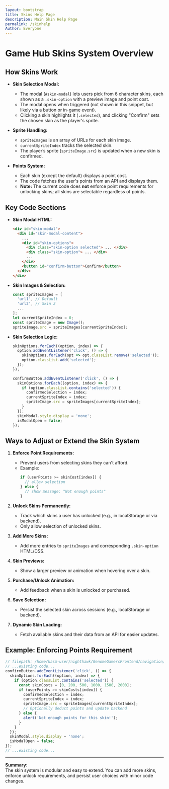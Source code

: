 ```yaml
---
layout: bootstrap
title: Skins Help Page
description: Main Skin Help Page
permalink: /skinhelp
Author: Everyone
---
```


# Game Hub Skins System Overview

## How Skins Work

- **Skin Selection Modal:**  
  - The modal (`#skin-modal`) lets users pick from 6 character skins, each shown as a `.skin-option` with a preview image and point cost.
  - The modal opens when triggered (not shown in this snippet, but likely via a button or in-game event).
  - Clicking a skin highlights it (`.selected`), and clicking "Confirm" sets the chosen skin as the player's sprite.

- **Sprite Handling:**  
  - `spriteImages` is an array of URLs for each skin image.
  - `currentSpriteIndex` tracks the selected skin.
  - The player’s sprite (`spriteImage.src`) is updated when a new skin is confirmed.

- **Points System:**  
  - Each skin (except the default) displays a point cost.
  - The code fetches the user's points from an API and displays them.
  - **Note:** The current code does **not** enforce point requirements for unlocking skins; all skins are selectable regardless of points.

## Key Code Sections

- **Skin Modal HTML:**
  ```html
  <div id="skin-modal">
    <div id="skin-modal-content">
      ...
      <div id="skin-options">
        <div class="skin-option selected"> ... </div>
        <div class="skin-option"> ... </div>
        ...
      </div>
      <button id="confirm-button">Confirm</button>
    </div>
  </div>
  ```

- **Skin Images & Selection:**
  ```javascript
  const spriteImages = [
    'url1', // Default
    'url2', // Skin 2
    ...
  ];
  let currentSpriteIndex = 0;
  const spriteImage = new Image();
  spriteImage.src = spriteImages[currentSpriteIndex];
  ```

- **Skin Selection Logic:**
  ```javascript
  skinOptions.forEach((option, index) => {
    option.addEventListener('click', () => {
      skinOptions.forEach(opt => opt.classList.remove('selected'));
      option.classList.add('selected');
    });
  });

  confirmButton.addEventListener('click', () => {
    skinOptions.forEach((option, index) => {
      if (option.classList.contains('selected')) {
        confirmedSelection = index;
        currentSpriteIndex = index;
        spriteImage.src = spriteImages[currentSpriteIndex];
      }
    });
    skinModal.style.display = 'none';
    isModalOpen = false; 
  });
  ```

## Ways to Adjust or Extend the Skin System

1. **Enforce Point Requirements:**
   - Prevent users from selecting skins they can't afford.
   - Example:  
     ```javascript
     if (userPoints >= skinCost[index]) {
       // allow selection
     } else {
       // show message: "Not enough points"
     }
     ```

2. **Unlock Skins Permanently:**
   - Track which skins a user has unlocked (e.g., in localStorage or via backend).
   - Only allow selection of unlocked skins.

3. **Add More Skins:**
   - Add more entries to `spriteImages` and corresponding `.skin-option` HTML/CSS.

4. **Skin Previews:**
   - Show a larger preview or animation when hovering over a skin.

5. **Purchase/Unlock Animation:**
   - Add feedback when a skin is unlocked or purchased.

6. **Save Selection:**
   - Persist the selected skin across sessions (e.g., localStorage or backend).

7. **Dynamic Skin Loading:**
   - Fetch available skins and their data from an API for easier updates.

## Example: Enforcing Points Requirement

```javascript
// filepath: /home/kasm-user/nighthawk/GenomeGamersFrontend/navigation/Worlds/world0.md
// ...existing code...
confirmButton.addEventListener('click', () => {
  skinOptions.forEach((option, index) => {
    if (option.classList.contains('selected')) {
      const skinCosts = [0, 200, 500, 1000, 1500, 2000];
      if (userPoints >= skinCosts[index]) {
        confirmedSelection = index;
        currentSpriteIndex = index;
        spriteImage.src = spriteImages[currentSpriteIndex];
        // Optionally deduct points and update backend
      } else {
        alert('Not enough points for this skin!');
      }
    }
  });
  skinModal.style.display = 'none';
  isModalOpen = false; 
});
// ...existing code...
```

---

**Summary:**  
The skin system is modular and easy to extend. You can add more skins, enforce unlock requirements, and persist user choices with minor code changes.

<script>
// filepath: /home/kasm-user/nighthawk/GenomeGamersFrontend/navigation/Worlds/world0.md
// ...existing code...

// --- Background Music ---
const music = new Audio('{{site.baseurl}}/assets/audio/36wiimushroomgorge.mp3'); // Change path as needed
music.loop = true;
music.volume = 0.5;

// Play music after first user interaction (required by browsers)
function startMusicOnce() {
  music.play().catch(() => {});
  window.removeEventListener('click', startMusicOnce);
  window.removeEventListener('keydown', startMusicOnce);
}
window.addEventListener('click', startMusicOnce);
window.addEventListener('keydown', startMusicOnce);
</script>